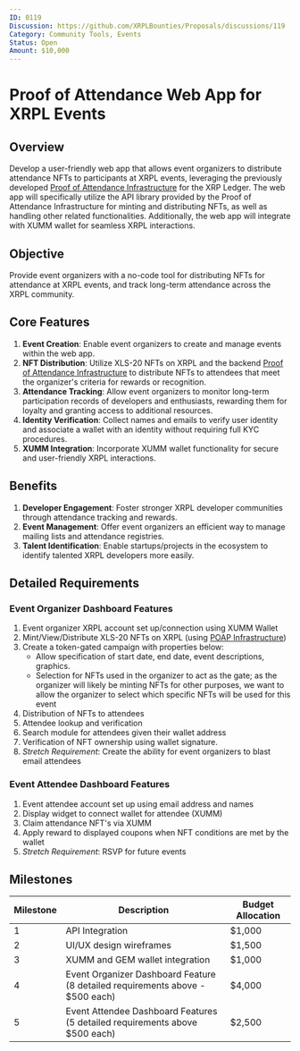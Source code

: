 ```yaml
---
ID: 0119
Discussion: https://github.com/XRPLBounties/Proposals/discussions/119
Category: Community Tools, Events
Status: Open
Amount: $10,000
---
```


# Proof of Attendance Web App for XRPL Events

## Overview

Develop a user-friendly web app that allows event organizers to distribute attendance NFTs to participants at XRPL events, leveraging the previously developed [Proof of Attendance Infrastructure](https://github.com/XRPLBounties/Proof-of-Attendance) for the XRP Ledger. The web app will specifically utilize the API library provided by the Proof of Attendance Infrastructure for minting and distributing NFTs, as well as handling other related functionalities. Additionally, the web app will integrate with XUMM wallet for seamless XRPL interactions.

## Objective

Provide event organizers with a no-code tool for distributing NFTs for attendance at XRPL events, and track long-term attendance across the XRPL community.

## Core Features

1. **Event Creation**: Enable event organizers to create and manage events within the web app.
2. **NFT Distribution**: Utilize XLS-20 NFTs on XRPL and the backend [Proof of Attendance Infrastructure](https://github.com/XRPLBounties/Proof-of-Attendance) to distribute NFTs to attendees that meet the organizer's criteria for rewards or recognition.
3. **Attendance Tracking**: Allow event organizers to monitor long-term participation records of developers and enthusiasts, rewarding them for loyalty and granting access to additional resources.
4. **Identity Verification**: Collect names and emails to verify user identity and associate a wallet with an identity without requiring full KYC procedures.
5. **XUMM Integration**: Incorporate XUMM wallet functionality for secure and user-friendly XRPL interactions.

## Benefits

1. **Developer Engagement**: Foster stronger XRPL developer communities through attendance tracking and rewards.
2. **Event Management**: Offer event organizers an efficient way to manage mailing lists and attendance registries.
3. **Talent Identification**: Enable startups/projects in the ecosystem to identify talented XRPL developers more easily.

## Detailed Requirements

### Event Organizer Dashboard Features

1. Event organizer XRPL account set up/connection using XUMM Wallet
2. Mint/View/Distribute XLS-20 NFTs on XRPL (using [POAP Infrastructure](https://github.com/XRPLBounties/Proof-of-Attendance))
3. Create a token-gated campaign with properties below:
   - Allow specification of start date, end date, event descriptions, graphics.
   - Selection for NFTs used in the organizer to act as the gate; as the organizer will likely be minting NFTs for other purposes, we want to allow the organizer to select which specific NFTs will be used for this event
4. Distribution of NFTs to attendees
5. Attendee lookup and verification
6. Search module for attendees given their wallet address
7. Verification of NFT ownership using wallet signature.
8. *Stretch Requirement*: Create the ability for event organizers to blast email attendees

### Event Attendee Dashboard Features

1. Event attendee account set up using email address and names
2. Display widget to connect wallet for attendee (XUMM)
3. Claim attendance NFT's via XUMM
4. Apply reward to displayed coupons when NFT conditions are met by the wallet
5. *Stretch Requirement*: RSVP for future events

## Milestones

| Milestone | Description | Budget Allocation |
|-----------|-------------|-------------------|
| 1 | API Integration | $1,000 |
| 2 | UI/UX design wireframes | $1,500 |
| 3 | XUMM and GEM wallet integration | $1,000 |
| 4 | Event Organizer Dashboard Feature (8 detailed requirements above - $500 each) | $4,000 |
| 5 | Event Attendee Dashboard Features (5 detailed requirements above $500 each) | $2,500 |
